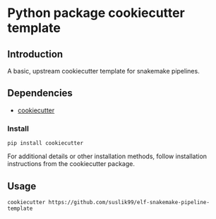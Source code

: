 # Python package cookiecutter template

## Introduction
A basic, upstream cookiecutter template for snakemake pipelines.

## Dependencies

  - [cookiecutter](https://github.com/cookiecutter/cookiecutter)

### Install

```pip install cookiecutter```

For additional details or other installation methods, follow installation instructions from the cookiecutter package.

## Usage

```cookiecutter https://github.com/suslik99/elf-snakemake-pipeline-template```


